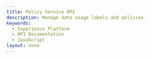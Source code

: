 ```yaml
---
title: Policy Service API
description: Manage data usage labels and policies.
keywords: 
  - Experience Platform
  - API Documentation
  - JavaScript
layout: none
--- 
```

<RedoclyAPIBlock src="experience-platform-apis/swagger-specs/policy-service.yaml"/>